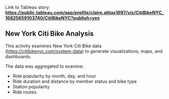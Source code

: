 Link to Tableau story: **https://public.tableau.com/app/profile/claire.attias1697/viz/CitiBikeNYC_16825659103740/CitiBikeNYC?publish=yes**

New York Citi Bike Analysis
-
This activity examines New York Citi Bike data (https://citibikenyc.com/system-data) to generate visualizations, maps, and dashboards.

The data was aggregated to examine:
- Ride popularity by month, day, and hour
- Ride duration and distance by member status and bike type
- Station popularity
- Ride routes 

